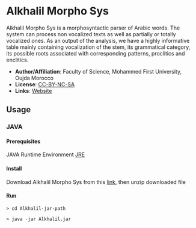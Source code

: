 # Alkhalil Morpho Sys  
Alkhalil Morpho Sys is a morphosyntactic parser of Arabic words. The system can process non vocalized texts as well as partially or totally vocalized ones. As an output of the analysis, we have a highly informative table mainly containing vocalization of the stem, its grammatical category, its possible roots associated with corresponding patterns, proclitics and enclitics.

- **Author/Affiliation**: Faculty of Science, Mohammed First University, Oujda Morocco 
- **License**: [CC-BY-NC-SA ](https://creativecommons.org/licenses/by-nc-sa/2.0/)
- **Links**: [Website](http://oujda-nlp-team.net/en/programms/alkhalil-morphology-2-en/?lang=en)


## Usage
### JAVA
#### Prerequisites
JAVA Runtime Environment [JRE](https://www.oracle.com/technetwork/java/javase/downloads/jre8-downloads-2133155.html)

#### Install
Download Alkhalil Morpho Sys from this [link](http://resources.oujda-nlp-team.net:9090/home), then unzip downloaded file


#### Run

```
> cd Alkhalil-jar-path 

> java -jar Alkhalil.jar
```


